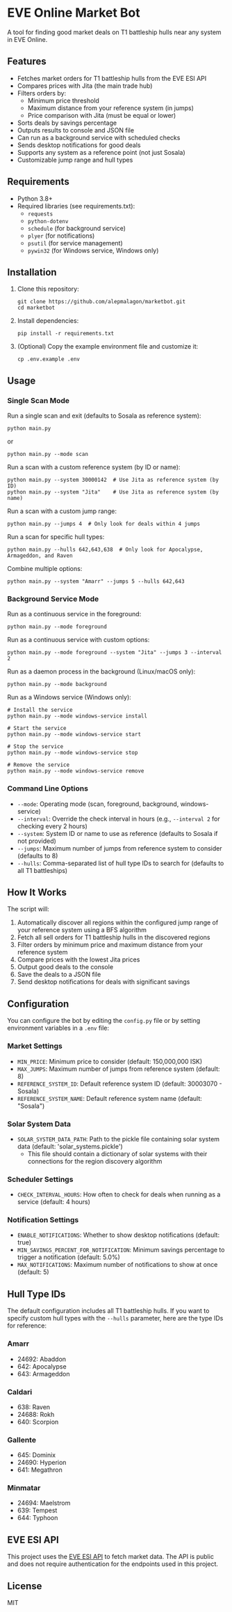 # EVE Online Market Bot

A tool for finding good market deals on T1 battleship hulls near any system in EVE Online.

## Features

- Fetches market orders for T1 battleship hulls from the EVE ESI API
- Compares prices with Jita (the main trade hub)
- Filters orders by:
  - Minimum price threshold
  - Maximum distance from your reference system (in jumps)
  - Price comparison with Jita (must be equal or lower)
- Sorts deals by savings percentage
- Outputs results to console and JSON file
- Can run as a background service with scheduled checks
- Sends desktop notifications for good deals
- Supports any system as a reference point (not just Sosala)
- Customizable jump range and hull types

## Requirements

- Python 3.8+
- Required libraries (see requirements.txt):
  - `requests`
  - `python-dotenv`
  - `schedule` (for background service)
  - `plyer` (for notifications)
  - `psutil` (for service management)
  - `pywin32` (for Windows service, Windows only)

## Installation

1. Clone this repository:
   ```
   git clone https://github.com/alepmalagon/marketbot.git
   cd marketbot
   ```

2. Install dependencies:
   ```
   pip install -r requirements.txt
   ```

3. (Optional) Copy the example environment file and customize it:
   ```
   cp .env.example .env
   ```

## Usage

### Single Scan Mode

Run a single scan and exit (defaults to Sosala as reference system):
```
python main.py
```
or
```
python main.py --mode scan
```

Run a scan with a custom reference system (by ID or name):
```
python main.py --system 30000142  # Use Jita as reference system (by ID)
python main.py --system "Jita"    # Use Jita as reference system (by name)
```

Run a scan with a custom jump range:
```
python main.py --jumps 4  # Only look for deals within 4 jumps
```

Run a scan for specific hull types:
```
python main.py --hulls 642,643,638  # Only look for Apocalypse, Armageddon, and Raven
```

Combine multiple options:
```
python main.py --system "Amarr" --jumps 5 --hulls 642,643
```

### Background Service Mode

Run as a continuous service in the foreground:
```
python main.py --mode foreground
```

Run as a continuous service with custom options:
```
python main.py --mode foreground --system "Jita" --jumps 3 --interval 2
```

Run as a daemon process in the background (Linux/macOS only):
```
python main.py --mode background
```

Run as a Windows service (Windows only):
```
# Install the service
python main.py --mode windows-service install

# Start the service
python main.py --mode windows-service start

# Stop the service
python main.py --mode windows-service stop

# Remove the service
python main.py --mode windows-service remove
```

### Command Line Options

- `--mode`: Operating mode (scan, foreground, background, windows-service)
- `--interval`: Override the check interval in hours (e.g., `--interval 2` for checking every 2 hours)
- `--system`: System ID or name to use as reference (defaults to Sosala if not provided)
- `--jumps`: Maximum number of jumps from reference system to consider (defaults to 8)
- `--hulls`: Comma-separated list of hull type IDs to search for (defaults to all T1 battleships)

## How It Works

The script will:
1. Automatically discover all regions within the configured jump range of your reference system using a BFS algorithm
2. Fetch all sell orders for T1 battleship hulls in the discovered regions
3. Filter orders by minimum price and maximum distance from your reference system
4. Compare prices with the lowest Jita prices
5. Output good deals to the console
6. Save the deals to a JSON file
7. Send desktop notifications for deals with significant savings

## Configuration

You can configure the bot by editing the `config.py` file or by setting environment variables in a `.env` file:

### Market Settings
- `MIN_PRICE`: Minimum price to consider (default: 150,000,000 ISK)
- `MAX_JUMPS`: Maximum number of jumps from reference system (default: 8)
- `REFERENCE_SYSTEM_ID`: Default reference system ID (default: 30003070 - Sosala)
- `REFERENCE_SYSTEM_NAME`: Default reference system name (default: "Sosala")

### Solar System Data
- `SOLAR_SYSTEM_DATA_PATH`: Path to the pickle file containing solar system data (default: 'solar_systems.pickle')
  - This file should contain a dictionary of solar systems with their connections for the region discovery algorithm

### Scheduler Settings
- `CHECK_INTERVAL_HOURS`: How often to check for deals when running as a service (default: 4 hours)

### Notification Settings
- `ENABLE_NOTIFICATIONS`: Whether to show desktop notifications (default: true)
- `MIN_SAVINGS_PERCENT_FOR_NOTIFICATION`: Minimum savings percentage to trigger a notification (default: 5.0%)
- `MAX_NOTIFICATIONS`: Maximum number of notifications to show at once (default: 5)

## Hull Type IDs

The default configuration includes all T1 battleship hulls. If you want to specify custom hull types with the `--hulls` parameter, here are the type IDs for reference:

### Amarr
- 24692: Abaddon
- 642: Apocalypse
- 643: Armageddon

### Caldari
- 638: Raven
- 24688: Rokh
- 640: Scorpion

### Gallente
- 645: Dominix
- 24690: Hyperion
- 641: Megathron

### Minmatar
- 24694: Maelstrom
- 639: Tempest
- 644: Typhoon

## EVE ESI API

This project uses the [EVE ESI API](https://esi.evetech.net/docs/esi_introduction.html) to fetch market data. The API is public and does not require authentication for the endpoints used in this project.

## License

MIT
